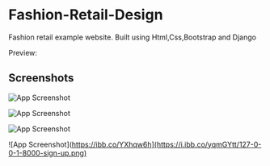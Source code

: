 
# Fashion-Retail-Design

Fashion retail example website. Built using Html,Css,Bootstrap and Django

Preview:


## Screenshots

![App Screenshot](https://i.ibb.co/PCSs4T8/127-0-0-1-8000.png)

![App Screenshot](https://i.ibb.co/ZSxk73x/127-0-0-1-80001.png)

![App Screenshot](https://i.ibb.co/dLpYvf9/127-0-0-1-8000-login-next.png)

![App Screenshot](https://ibb.co/YXhqw6h](https://i.ibb.co/yqmGYtt/127-0-0-1-8000-sign-up.png)



